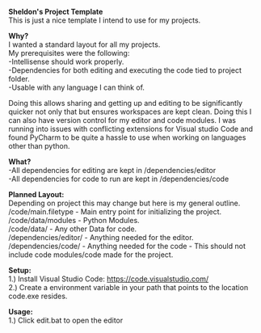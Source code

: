 **Sheldon's Project Template**  
This is just a nice template I intend to use for my projects.  
  
**Why?**  
I wanted a standard layout for all my projects.   
My prerequisites were the following:  
-Intellisense should work properly.  
-Dependencies for both editing and executing the code tied to project folder.  
-Usable with any language I can think of.  
  
Doing this allows sharing and getting up and editing to be significantly quicker not only that but ensures workspaces are kept clean. Doing this I can also have version control for my editor and code modules. I was running into issues with conflicting extensions for Visual studio Code and found PyCharm to be quite a hassle to use when working on languages other than python.  
  
**What?**  
-All dependencies for editing are kept in /dependencies/editor  
-All dependencies for code to run are kept in /dependencies/code  
  
**Planned Layout:**  
Depending on project this may change but here is my general outline.  
/code/main.filetype - Main entry point for initializing the project.  
/code/data/modules - Python Modules.  
/code/data/ - Any other Data for code.  
/dependencies/editor/ - Anything needed for the editor.  
/dependencies/code/ - Anything needed for the code - This should not include code modules/code made for the project.  
  
**Setup:**  
1.) Install Visual Studio Code: https://code.visualstudio.com/  
2.) Create a environment variable in your path that points to the location code.exe resides.  
  
**Usage:**  
1.) Click edit.bat to open the editor  